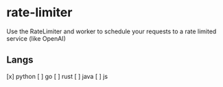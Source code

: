 # rate-limiter
Use the RateLimiter and worker to schedule your requests to a rate limited service (like OpenAI)

## Langs
[x] python
[ ] go
[ ] rust 
[ ] java
[ ] js
